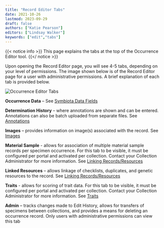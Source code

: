```yaml
---
title: "Record Editor Tabs"
date: 2021-10-26
lastmod: 2023-09-29
draft: false
authors: ["Katie Pearson"]
editors: ["Lindsay Walker"]
keywords: ["edit","tabs"]
---
```


{{< notice info >}}
 This page explains the tabs at the top of the Occurrence Editor tool.
{{</ notice >}}

Upon opening the Record Editor page, you will see 4-5 tabs, depending on your level of permissions. The image shown below is of the Record Editor page for a user with administrative permissions. A brief explanation of each tab is provided below.

![Occurrence Editor Tabs](/symbiota-docs/images/editortabs.png)

**Occurrence Data** – See [Symbiota Data Fields](https://biokic.github.io/symbiota-docs/editor/edit/fields/)

**Determination History** – where annotations are shown and can be entered. Annotations can also be batch uploaded from separate files. See [Annotations](https://biokic.github.io/symbiota-docs/editor/edit/annotations/)

**Images** – provides information on image(s) associated with the record. See [Images](https://biokic.github.io/symbiota-docs/editor/images/)

**Material Sample** - allows for association of multiple material sample records per specimen occurrence. For this tab to be visible, it must be configured per portal and activated per collection. Contact your Collection Administrator for more information. See [Linking Records/Resources](https://biokic.github.io/symbiota-docs/editor/materialsample/)


**Linked Resources** – allows linkage of checklists, duplicates, and genetic resources to the record. See [Linking Records/Resources](https://biokic.github.io/symbiota-docs/editor/links/)

**Traits** - allows for scoring of trait data. For this tab to be visible, it must be configured per portal and activated per collection. Contact your Collection Administrator for more information. See [Traits](https://biokic.github.io/symbiota-docs/editor/trait/)

**Admin** – tracks changes made to Edit History, allows for transfers of specimens between collections, and provides a means for deleting an occurrence record. Only users with administrative permissions can view this tab
